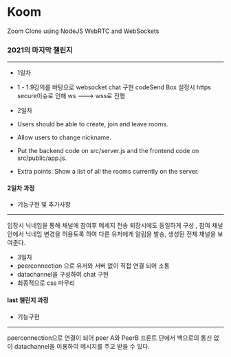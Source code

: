 # Koom

Zoom Clone using NodeJS WebRTC and WebSockets

### 2021의 마지막 챌린지

---

- 1일차
- 1 - 1.9강의를 바탕으로 websocket chat 구현
  codeSend Box 설정시 https secure이슈로 인해 ws ---> wss로 진행

- 2일차
- Users should be able to create, join and leave rooms.
- Allow users to change nickname.
- Put the backend code on src/server.js and the frontend code on src/public/app.js.
- Extra points: Show a list of all the rooms currently on the server.

#### 2일차 과정

- 기능구현 및 추가사항

---

입장시 닉네임을 통해 채널에 참여후 메세지 전송 퇴장시에도 동일하게 구성 , 참여 채널안에서 닉네임 변경을 허용토록 하여 다른 유저에게 알림을 발송, 생성된 전체 채널을 보여준다.

- 3일차
- peerconnection 으로 유저와 서버 없이 직접 연결 되어 소통
- datachannel을 구성하여 chat 구현
- 최종적으로 css 마무리

#### last 챌린지 과정

- 기능구현

---

peerconnection으로 연결이 되어 peer A와 PeerB
프론트 단에서 백으로의 통신 없이 datachannel을 이용하여 메시지를 주고 받을 수 있다.
